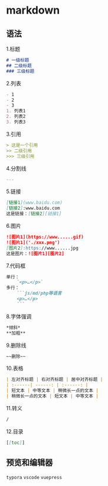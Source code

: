 # markdown

## 语法

 1.标题
```md
# 一级标题
## 二级标题
### 三级标题
```
2.列表
```md
- 1
- 2
- 3
1. 列表1
2. 列表2
3. 列表3
```
3.引用
```md
> 这是一个引用
>> 二级引用
>>> 三级引用
```
4.分割线
```md
---
```
5.链接
```md
[链接1](www.baidu.com)
[链接2]:www.baidu.com
这是链接：[链接2][链接1]
```
6.图片
```md
![图片1](https://www......gif)
![图片1]('./xxx.png')
[图片2]:https://www......jpg
这是图片：![图片1][图片2]
```
7.代码框
```md
单行：
	`<p>…</p>`
多行：
	```js/md/php等语言
	<p>…</p>
	```
```
8.字体强调
```md
*倾斜*
**加粗**
```

9.删除线
```md
~~删除~~
```
10.表格
```md
| 左对齐标题 | 右对齐标题 | 居中对齐标题 |
| :------| ------: | :------: |
| 短文本 | 中等文本 | 稍微长一点的文本 |
| 稍微长一点的文本 | 短文本 | 中等文本 |
```
11.转义
```md
/
```
12.目录
```md
[[toc]]
```

## 预览和编辑器

`typora`
`vscode`
`vuepress`
